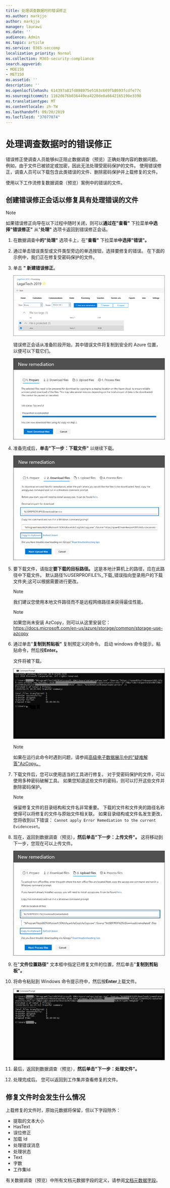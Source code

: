 ```yaml
---
title: 处理调查数据时的错误修正
ms.author: markjjo
author: markjjo
manager: laurawi
ms.date: ''
audience: Admin
ms.topic: article
ms.service: O365-seccomp
localization_priority: Normal
ms.collection: M365-security-compliance
search.appverid:
- MOE150
- MET150
ms.assetid: ''
description: ''
ms.openlocfilehash: 614397a81fd898975e5163c669fb8693fcdfe77c
ms.sourcegitcommit: 1162d676b036449ea4220de8a6642165190e3398
ms.translationtype: MT
ms.contentlocale: zh-TW
ms.lasthandoff: 09/20/2019
ms.locfileid: "37077074"
---
```

# <a name="error-remediation-when-processing-data-for-an-investigation"></a>处理调查数据时的错误修正

错误修正使调查人员能够纠正阻止数据调查（预览）正确处理内容的数据问题。 例如，由于文件已被锁定或加密，因此无法处理受密码保护的文件。 使用错误修正，调查人员可以下载包含此类错误的文件、删除密码保护并上载修复的文件。

使用以下工作流修复数据调查（预览）案例中的错误的文件。

## <a name="creating-an-error-remediation-session-to-remediate-files-with-processing-errors"></a>创建错误修正会话以修复具有处理错误的文件

>[!NOTE]
>如果错误修正向导在以下过程中随时关闭，则可以**通过在"查看"** 下拉菜单**中选择"错误修正"** 从"**处理"** 选项卡返回到错误修正会话。

1. 在数据调查中**的"处理"** 选项卡上，在"**查看"** 下拉菜单**中选择"错误"。**

2. 通过单击错误类型或文件类型旁边的单选按钮，选择要修复的错误。  在下面的示例中，我们正在修复受密码保护的文件。

3. 单击 **" 新建错误修正**。

    ![错误修正](media/8c2faf1a-834b-44fc-b418-6a18aed8b81a.png)

    错误修正会话从准备阶段开始，其中错误文件将复制到安全的 Azure 位置，以便可以下载它们。

    ![准备错误补救](media/390572ec-7012-47c4-a6b6-4cbb5649e8a8.png)

4. 准备完成后，**单击"下一步：下载文件"** 以继续下载。

    ![下载文件](media/6ac04b09-8e13-414a-9e24-7c75ba586363.png)

5. 要下载文件，请指定**要下载的目标路径。** 这是本地计算机上的路径，应在此路径中下载文件。  默认路径%USERPROFILE%_下载_错误指向登录用户的下载文件夹;这可以根据需要进行更改。

    >[!NOTE]
    >我们建议您使用本地文件路径而不是远程网络路径来获得最佳性能。

    > [!NOTE]
    > 如果您尚未安装 AzCopy，则可以从这里安装它：https://docs.microsoft.com/en-us/azure/storage/common/storage-use-azcopy

6. 通过单击"**复制到剪贴板"** 复制预定义的命令。 启动 windows 命令提示，粘贴命令，然后按**Enter。**  

    文件将被下载。

    ![准备错误补救](media/f364ab4d-31c5-4375-b69f-650f694a2f69.png)

    > [!NOTE]
    > 如果在运行此命令时遇到问题，请参阅[高级电子数据展示中的"疑难解答"AzCopy。](troubleshooting-azcopy.md)

7. 下载文件后，您可以使用适当的工具进行修复。 对于受密码保护的文件，可以使用多种密码破解工具。 如果您知道这些文件的密码，则可以打开这些文件并删除密码保护。
    
   > [!NOTE]
    > 保留修复文件的目录结构和文件名非常重要。 下载的文件和文件夹的路径名称使得可以将修复的文件与原始文件相关联。  如果目录结构或文件名发生更改，您将收到以下错误： `Cannot apply Error Remediation to the current Evidenceset`。

8. 现在，返回到数据调查（预览），**然后单击"下一步：上传文件"。**  这将移动到下一步，您现在可以上传文件。

    ![上传文件](media/af3d8617-1bab-4ecd-8de0-22e53acba240.png)

9. 在"**文件位置路径"** 文本框中指定已修复文件的位置，然后单击"**复制到剪贴板"。**

10. 将命令粘贴到 Windows 命令提示符中，然后按**Enter**上载文件。

    ![ff2ff691-629f-4065-9b37-5333f937daf6.png](media/ff2ff691-629f-4065-9b37-5333f937daf6.png)

11. 最后，返回到数据调查（预览），**然后单击"下一步：处理文件"。**

12. 处理完成后。  您可以返回到工作集并查看修复的文件。

## <a name="what-happens-when-files-are-remediated"></a>修复文件时会发生什么情况

上载修复的文件时，原始元数据将保留，但以下字段除外： 

- 提取的文本大小
- HasText
- 误位修正
- 加载 Id
- 处理错误消息
- 处理状态
- Text
- 字数
- 工作集Id

有关数据调查（预览）中所有文档元数据字段的定义，请参阅[文档元数据字段](document-metadata-fields.md)。